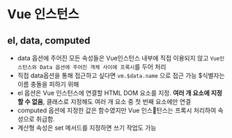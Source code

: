 # Vue 인스턴스
## el, data, computed
- data 옵션에 주어진 모든 속성들은 Vue인스턴스 내부에 직접 이용되지 않고 `Vue인스턴스와 Data 옵션에 주어진 객체 사이에 프록시`를 두어 처리
- 직접 data옵션을 통해 접근하고 싶다면 `vm.$data.name` 으로 접근 가능 $식별자는 이름 충돌을 피하기 위해
- el 옵션은 Vue 인스턴스에 연결할 HTML DOM 요소를 지정. **여러 개 요소에 지정할 수 없음**, 클래스로 지정해도 여러 개 요소 중 첫 번째 요소에만 연결
- computed 옵션에 지정한 값은 함수였지만 Vue 인스턴스는 프록시 처리하여 속성으로 취급함.
- 계산형 속성은 set 메서드를 지정하면 쓰기 작업도 가능